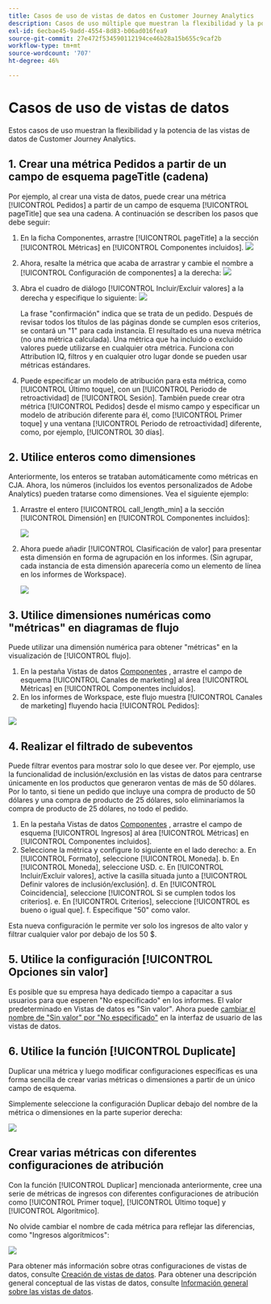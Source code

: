 ```yaml
---
title: Casos de uso de vistas de datos en Customer Journey Analytics
description: Casos de uso múltiple que muestran la flexibilidad y la potencia de las vistas de datos de Customer Journey Analytics
exl-id: 6ecbae45-9add-4554-8d83-b06ad016fea9
source-git-commit: 27e472f534590112194ce46b28a15b655c9caf2b
workflow-type: tm+mt
source-wordcount: '707'
ht-degree: 46%

---
```


# Casos de uso de vistas de datos

Estos casos de uso muestran la flexibilidad y la potencia de las vistas de datos de Customer Journey Analytics.

## 1. Crear una métrica Pedidos a partir de un campo de esquema pageTitle (cadena)

Por ejemplo, al crear una vista de datos, puede crear una métrica [!UICONTROL Pedidos] a partir de un campo de esquema [!UICONTROL pageTitle] que sea una cadena. A continuación se describen los pasos que debe seguir:

1. En la ficha Componentes, arrastre [!UICONTROL pageTitle] a la sección [!UICONTROL Métricas] en [!UICONTROL Componentes incluidos].
   ![](assets/use-case1a.png)
1. Ahora, resalte la métrica que acaba de arrastrar y cambie el nombre a [!UICONTROL Configuración de componentes] a la derecha:
   ![](assets/orders.png)
1. Abra el cuadro de diálogo [!UICONTROL Incluir/Excluir valores] a la derecha y especifique lo siguiente:
   ![](assets/orders2.png)

   La frase &quot;confirmación&quot; indica que se trata de un pedido. Después de revisar todos los títulos de las páginas donde se cumplen esos criterios, se contará un &quot;1&quot; para cada instancia. El resultado es una nueva métrica (no una métrica calculada). Una métrica que ha incluido o excluido valores puede utilizarse en cualquier otra métrica. Funciona con Attribution IQ, filtros y en cualquier otro lugar donde se pueden usar métricas estándares.
1. Puede especificar un modelo de atribución para esta métrica, como [!UICONTROL Último toque], con un [!UICONTROL Periodo de retroactividad] de [!UICONTROL Sesión].
También puede crear otra métrica [!UICONTROL Pedidos] desde el mismo campo y especificar un modelo de atribución diferente para él, como [!UICONTROL Primer toque] y una ventana [!UICONTROL Periodo de retroactividad] diferente, como, por ejemplo, [!UICONTROL 30 días].

## 2. Utilice enteros como dimensiones

Anteriormente, los enteros se trataban automáticamente como métricas en CJA. Ahora, los números (incluidos los eventos personalizados de Adobe Analytics) pueden tratarse como dimensiones. Vea el siguiente ejemplo:

1. Arrastre el entero [!UICONTROL call_length_min] a la sección [!UICONTROL Dimensión] en [!UICONTROL Componentes incluidos]:

   ![](assets/integers.png)

1. Ahora puede añadir [!UICONTROL Clasificación de valor] para presentar esta dimensión en forma de agrupación en los informes. (Sin agrupar, cada instancia de esta dimensión aparecería como un elemento de línea en los informes de Workspace).

   ![](assets/bucketing.png)

## 3. Utilice dimensiones numéricas como &quot;métricas&quot; en diagramas de flujo

Puede utilizar una dimensión numérica para obtener &quot;métricas&quot; en la visualización de [!UICONTROL  flujo].

1. En la pestaña Vistas de datos [Componentes](https://experienceleague.adobe.com/docs/analytics-platform/using/cja-dataviews/create-dataview.html?lang=en#configure-component-settings) , arrastre el campo de esquema [!UICONTROL Canales de marketing] al área [!UICONTROL Métricas] en [!UICONTROL Componentes incluidos].
2. En los informes de Workspace, este flujo muestra [!UICONTROL Canales de marketing] fluyendo hacia [!UICONTROL Pedidos]:

![](assets/flow.png)

## 4. Realizar el filtrado de subeventos

Puede filtrar eventos para mostrar solo lo que desee ver. Por ejemplo, use la funcionalidad de inclusión/exclusión en las vistas de datos para centrarse únicamente en los productos que generaron ventas de más de 50 dólares. Por lo tanto, si tiene un pedido que incluye una compra de producto de 50 dólares y una compra de producto de 25 dólares, solo eliminaríamos la compra de producto de 25 dólares, no todo el pedido.

1. En la pestaña Vistas de datos [Componentes](https://experienceleague.adobe.com/docs/analytics-platform/using/cja-dataviews/create-dataview.html?lang=en#configure-component-settings) , arrastre el campo de esquema [!UICONTROL Ingresos] al área [!UICONTROL Métricas] en [!UICONTROL Componentes incluidos].
1. Seleccione la métrica y configure lo siguiente en el lado derecho:
a. En [!UICONTROL Formato], seleccione [!UICONTROL Moneda].
b. En [!UICONTROL Moneda], seleccione USD.
c. En [!UICONTROL Incluir/Excluir valores], active la casilla situada junto a [!UICONTROL Definir valores de inclusión/exclusión].
d. En [!UICONTROL Coincidencia], seleccione [!UICONTROL Si se cumplen todos los criterios].
e. En [!UICONTROL Criterios], seleccione [!UICONTROL es bueno o igual que].
f. Especifique &quot;50&quot; como valor.

Esta nueva configuración le permite ver solo los ingresos de alto valor y filtrar cualquier valor por debajo de los 50 $.

## 5. Utilice la configuración [!UICONTROL Opciones sin valor]

Es posible que su empresa haya dedicado tiempo a capacitar a sus usuarios para que esperen &quot;No especificado&quot; en los informes. El valor predeterminado en Vistas de datos es &quot;Sin valor&quot;. Ahora puede [cambiar el nombre de &quot;Sin valor&quot; por &quot;No especificado&quot;](https://experienceleague.adobe.com/docs/analytics-platform/using/cja-dataviews/create-dataview.html?lang=en#configure-no-value-options-settings) en la interfaz de usuario de las vistas de datos.

## 6. Utilice la función [!UICONTROL Duplicate]

Duplicar una métrica y luego modificar configuraciones específicas es una forma sencilla de crear varias métricas o dimensiones a partir de un único campo de esquema.

Simplemente seleccione la configuración Duplicar debajo del nombre de la métrica o dimensiones en la parte superior derecha:

![](assets/duplicate.png)

## Crear varias métricas con diferentes configuraciones de atribución

Con la función [!UICONTROL Duplicar] mencionada anteriormente, cree una serie de métricas de ingresos con diferentes configuraciones de atribución como [!UICONTROL Primer toque], [!UICONTROL Último toque] y [!UICONTROL Algorítmico].

No olvide cambiar el nombre de cada métrica para reflejar las diferencias, como &quot;Ingresos algorítmicos&quot;:

![](assets/algo-revenue.png)

Para obtener más información sobre otras configuraciones de vistas de datos, consulte [Creación de vistas de datos](/help/data-views/create-dataview.md).
Para obtener una descripción general conceptual de las vistas de datos, consulte [Información general sobre las vistas de datos](/help/data-views/data-views.md).